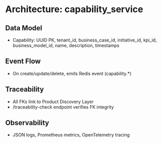 # Architecture: capability_service

## Data Model
- Capability: UUID PK, tenant_id, business_case_id, initiative_id, kpi_id, business_model_id, name, description, timestamps

## Event Flow
- On create/update/delete, emits Redis event (capability.*)

## Traceability
- All FKs link to Product Discovery Layer
- /traceability-check endpoint verifies FK integrity

## Observability
- JSON logs, Prometheus metrics, OpenTelemetry tracing
